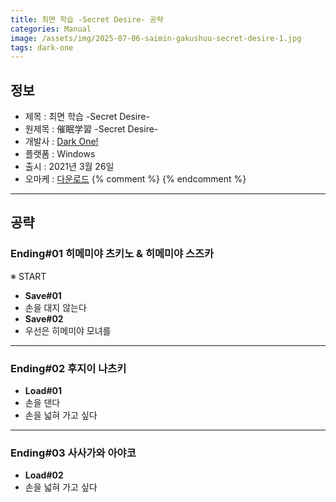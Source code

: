 ```yaml
---
title: 최면 학습 -Secret Desire- 공략
categories: Manual
image: /assets/img/2025-07-06-saimin-gakushuu-secret-desire-1.jpg
tags: dark-one
---
```


## 정보

* 제목 : 최면 학습 -Secret Desire-
* 원제목 : 催眠学習 -Secret Desire-
* 개발사 : [Dark One!](/tags/dark-one)
* 플랫폼 : Windows
* 출시 : 2021년 3월 26일
* 오마케 : [다운로드](/assets/omake/saimin-gakushuu-secret-desire.zip)
{% comment %}
{% endcomment %}

---

## 공략

### Ending#01 히메미야 츠키노 & 히메미야 스즈카

※ START
* **Save#01**
* 손을 대지 않는다
* **Save#02**
* 우선은 히메미야 모녀를

---

### Ending#02 후지이 나츠키

* **Load#01**
* 손을 댄다
* 손을 넓혀 가고 싶다

---

### Ending#03 사사가와 아야코

* **Load#02**
* 손을 넓혀 가고 싶다
